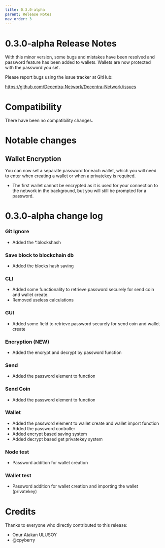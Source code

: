 ```yaml
---
title: 0.3.0-alpha
parent: Release Notes
nav_order: 3
---
```


0.3.0-alpha Release Notes
====================

With this minor version, some bugs and mistakes have been 
resolved and password feature has been added to wallets.
Wallets are now protected with the password you set.

Please report bugs using the issue tracker at GitHub:

  <https://github.com/Decentra-Network/Decentra-Network/issues>

Compatibility
==============

There have been no compatibility changes.

Notable changes
===============

## Wallet Encryption

You can now set a separate password for each wallet, 
which you will need to enter when creating a wallet 
or when a privatekey is required.

* The first wallet cannot be encrypted as it is used for your connection to the network in the background, but you will still be prompted for a password.

0.3.0-alpha change log
=================

### Git Ignore
- Added the *.blockshash

### Save block to blockchain db
- Added the blocks hash saving

### CLI
- Added some functionality to retrieve password securely for send coin and wallet create.
- Removed useless calculations

### GUI
- Added some field to retrieve password securely for send coin and wallet create 

### Encryption (NEW)
- Added the encrypt and decrypt by password function

### Send
- Added the password element to function

### Send Coin
- Added the password element to function

### Wallet
- Added the password element to wallet create and wallet import function
- Added the password controller
- Added encrypt based saving system
- Added decrypt based get privatekey system

### Node test
- Password addition for wallet creation

### Wallet test
- Password addition for wallet creation and importing the wallet (privatekey)

Credits
=======

Thanks to everyone who directly contributed to this release:

- Onur Atakan ULUSOY
- @cpyberry
